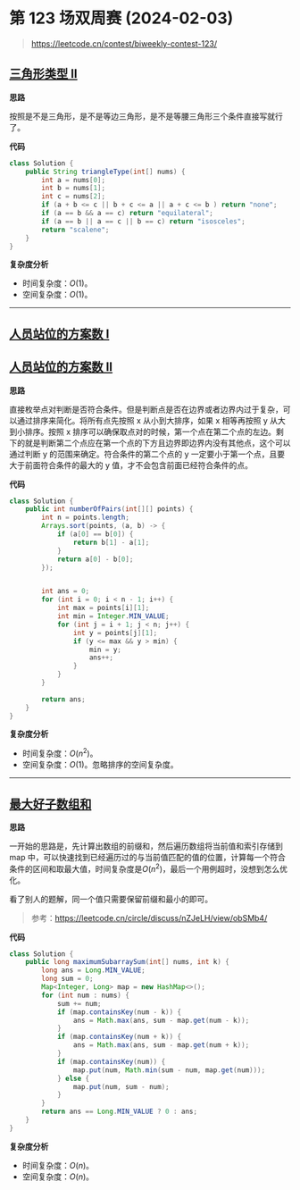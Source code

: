 # 第 123 场双周赛 (2024-02-03)

> https://leetcode.cn/contest/biweekly-contest-123/

## [三角形类型 II](https://leetcode.cn/problems/type-of-triangle-ii/)
**思路**

按照是不是三角形，是不是等边三角形，是不是等腰三角形三个条件直接写就行了。

**代码**

```java
class Solution {
    public String triangleType(int[] nums) {
        int a = nums[0];
        int b = nums[1];
        int c = nums[2];
        if (a + b <= c || b + c <= a || a + c <= b ) return "none";
        if (a == b && a == c) return "equilateral";
        if (a == b || a == c || b == c) return "isosceles";
        return "scalene";
    }
}
```

**复杂度分析**

- 时间复杂度：$O(1)$。
- 空间复杂度：$O(1)$。


--------------------

## [人员站位的方案数 I](https://leetcode.cn/problems/find-the-number-of-ways-to-place-people-i/)

## [人员站位的方案数 II](https://leetcode.cn/problems/find-the-number-of-ways-to-place-people-ii/)

**思路**

直接枚举点对判断是否符合条件。但是判断点是否在边界或者边界内过于复杂，可以通过排序来简化。将所有点先按照 x 从小到大排序，如果 x 相等再按照 y 从大到小排序。按照 x 排序可以确保取点对的时候，第一个点在第二个点的左边。剩下的就是判断第二个点应在第一个点的下方且边界即边界内没有其他点，这个可以通过判断 y 的范围来确定。符合条件的第二个点的 y 一定要小于第一个点，且要大于前面符合条件的最大的 y 值，才不会包含前面已经符合条件的点。

**代码**

```java
class Solution {
    public int numberOfPairs(int[][] points) {
        int n = points.length;
        Arrays.sort(points, (a, b) -> {
            if (a[0] == b[0]) {
                return b[1] - a[1];
            }
            return a[0] - b[0];
        });


        int ans = 0;
        for (int i = 0; i < n - 1; i++) {
            int max = points[i][1];
            int min = Integer.MIN_VALUE;
            for (int j = i + 1; j < n; j++) {
                int y = points[j][1];
                if (y <= max && y > min) {
                    min = y;
                    ans++;
                }
            }
        }
        
        return ans;
    }
}
```

**复杂度分析**

- 时间复杂度：$O(n^2)$。
- 空间复杂度：$O(1)$。忽略排序的空间复杂度。


--------------------

## [最大好子数组和](https://leetcode.cn/problems/maximum-good-subarray-sum/)
**思路**

一开始的思路是，先计算出数组的前缀和，然后遍历数组将当前值和索引存储到 map 中，可以快速找到已经遍历过的与当前值匹配的值的位置，计算每一个符合条件的区间和取最大值，时间复杂度是$O(n^2)$，最后一个用例超时，没想到怎么优化。

看了别人的题解，同一个值只需要保留前缀和最小的即可。

> 参考：https://leetcode.cn/circle/discuss/nZJeLH/view/obSMb4/

**代码**

```java
class Solution {
    public long maximumSubarraySum(int[] nums, int k) {
        long ans = Long.MIN_VALUE;
        long sum = 0;
        Map<Integer, Long> map = new HashMap<>();
        for (int num : nums) {
            sum += num;
            if (map.containsKey(num - k)) {
                ans = Math.max(ans, sum - map.get(num - k));
            }
            if (map.containsKey(num + k)) {
                ans = Math.max(ans, sum - map.get(num + k));
            }
            if (map.containsKey(num)) {
                map.put(num, Math.min(sum - num, map.get(num)));
            } else {
                map.put(num, sum - num);
            }
        }
        return ans == Long.MIN_VALUE ? 0 : ans;
    }
}
```

**复杂度分析**

- 时间复杂度：$O(n)$。
- 空间复杂度：$O(n)$。
